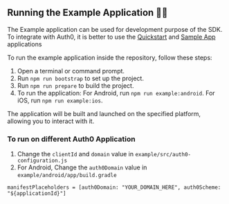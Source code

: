## Running the Example Application 🏃‍♂️

The Example application can be used for development purpose of the SDK. To integrate with Auth0, it is better to use the [Quickstart](https://auth0.com/docs/quickstart/native/react-native/interactive) and [Sample App](https://github.com/auth0-samples/auth0-react-native-sample/tree/master/00-Login-Hooks) applications

To run the example application inside the repository, follow these steps:

1. Open a terminal or command prompt.
2. Run `npm run bootstrap` to set up the project.
3. Run `npm run prepare` to build the project.
4. To run the application:
   For Android, run `npm run example:android`.
   For iOS, run `npm run example:ios`.

The application will be built and launched on the specified platform, allowing you to interact with it.

### To run on different Auth0 Application

1. Change the `clientId` and `domain` value in `example/src/auth0-configuration.js`
2. For Android, Change the `auth0Domain` value in `example/android/app/build.gradle`

```
manifestPlaceholders = [auth0Domain: "YOUR_DOMAIN_HERE", auth0Scheme: "${applicationId}"]
```
